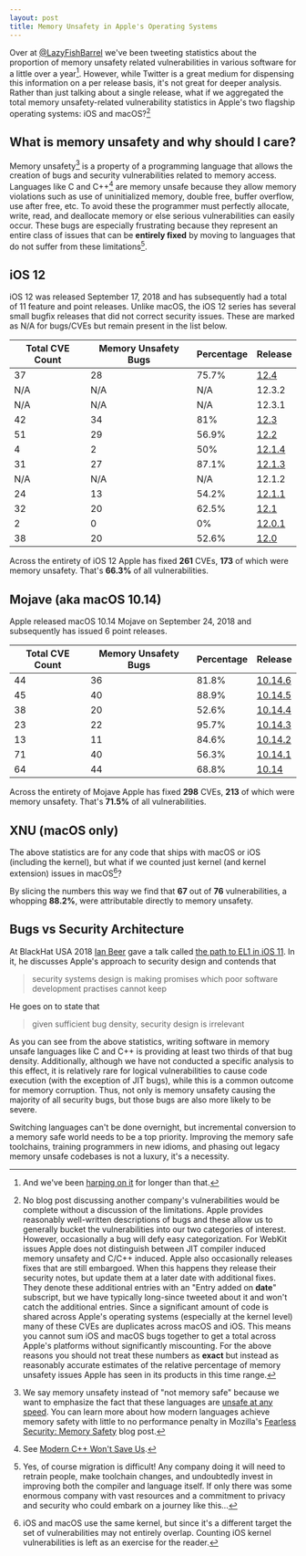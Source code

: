 ```yaml
---
layout: post
title: Memory Unsafety in Apple's Operating Systems
---
```


Over at <a href="https://twitter.com/lazyfishbarrel">@LazyFishBarrel</a> we've been tweeting statistics about the proportion of memory unsafety related vulnerabilities in various software for a little over a year[^1]. However, while Twitter is a great medium for dispensing this information on a per release basis, it's not great for deeper analysis. Rather than just talking about a single release, what if we aggregated the total memory unsafety-related vulnerability statistics in Apple's two flagship operating systems: iOS and macOS?[^2]

## What is memory unsafety and why should I care?

Memory unsafety[^3] is a property of a programming language that allows the creation of bugs and security vulnerabilities related to memory access. Languages like C and C++[^4] are memory unsafe because they allow memory violations such as use of uninitialized memory, double free, buffer overflow, use after free, etc. To avoid these the programmer must perfectly allocate, write, read, and deallocate memory or else serious vulnerabilities can easily occur. These bugs are especially frustrating because they represent an entire class of issues that can be **entirely fixed** by moving to languages that do not suffer from these limitations[^5].

## iOS 12

iOS 12 was released September 17, 2018 and has subsequently had a total of 11 feature and point releases. Unlike macOS, the iOS 12 series has several small bugfix releases that did not correct security issues. These are marked as N/A for bugs/CVEs but remain present in the list below.

| Total CVE Count | Memory Unsafety Bugs | Percentage | Release |
| --------------- | -------------------- | ---------- | ------- |
| 37              | 28                   | 75.7%      |<a href="https://support.apple.com/en-us/HT210346">12.4</a> |
| N/A             | N/A                  | N/A        | 12.3.2 |
| N/A             | N/A                  | N/A        | 12.3.1 |
| 42              | 34                   | 81%        | <a href="https://support.apple.com/en-us/HT210118">12.3</a> |
| 51              | 29                   | 56.9%      | <a href="https://support.apple.com/en-us/HT209599">12.2</a> |
| 4               | 2                    | 50%        | <a href="https://support.apple.com/en-us/HT209520">12.1.4</a> |
| 31              | 27                   | 87.1%      | <a href="https://support.apple.com/en-us/HT209443">12.1.3</a> |
| N/A             | N/A                  | N/A        | 12.1.2 |
| 24              | 13                   | 54.2%      | <a href="https://support.apple.com/en-us/HT209340">12.1.1</a> |
| 32              | 20                   | 62.5%      | <a href="https://support.apple.com/en-us/HT209192">12.1</a> |
| 2               | 0                    | 0%         | <a href="https://support.apple.com/en-us/HT209162">12.0.1</a> |
| 38              | 20                   | 52.6%      | <a href="https://support.apple.com/en-us/HT209106">12.0</a> |

Across the entirety of iOS 12 Apple has fixed **261** CVEs, **173** of which were memory unsafety. That's **66.3%** of all vulnerabilities.

## Mojave (aka macOS 10.14)

Apple released macOS 10.14 Mojave on September 24, 2018 and subsequently has issued 6 point releases.

| Total CVE Count | Memory Unsafety Bugs | Percentage | Release  |
| --------------- | -------------------- | ---------- | -------- |
| 44              | 36                   | 81.8%      | <a href="https://support.apple.com/en-us/HT210348">10.14.6</a> |
| 45              | 40                   | 88.9%        | <a href="https://support.apple.com/en-us/HT210119">10.14.5</a> |
| 38              | 20                   | 52.6%        | <a href="https://support.apple.com/en-us/HT209600">10.14.4</a> |
| 23              | 22                   | 95.7%        | <a href="https://support.apple.com/en-us/HT209446">10.14.3</a> |
| 13              | 11                   | 84.6%        | <a href="https://support.apple.com/en-us/HT209341">10.14.2</a> |
| 71              | 40                   | 56.3%        | <a href="https://support.apple.com/en-us/HT209193">10.14.1</a> |
| 64              | 44                   | 68.8%        | <a href="https://support.apple.com/en-us/HT209139">10.14</a> |

Across the entirety of Mojave Apple has fixed **298** CVEs, **213** of which were memory unsafety. That's **71.5%** of all vulnerabilities.

## XNU (macOS only)

The above statistics are for any code that ships with macOS or iOS (including the kernel), but what if we counted just kernel (and kernel extension) issues in macOS[^6]?

By slicing the numbers this way we find that **67** out of **76** vulnerabilities, a whopping **88.2%**, were attributable directly to memory unsafety.

## Bugs vs Security Architecture

At BlackHat USA 2018 <a href="https://twitter.com/i41nbeer">Ian Beer</a> gave a talk called <a href="https://docs.google.com/presentation/d/16LZ6T-tcjgp3T8_N3m0pa5kNA1DwIsuMcQYDhpMU7uU/edit?usp=sharing">the path to EL1 in iOS 11</a>. In it, he discusses Apple's approach to security design and contends that

> security systems design is making promises which poor software development practises cannot keep

He goes on to state that

> given sufficient bug density, security design is irrelevant

As you can see from the above statistics, writing software in memory unsafe languages like C and C++ is providing at least two thirds of that bug density. Additionally, although we have not conducted a specific analysis to this effect, it is relatively rare for logical vulnerabilities to cause code execution (with the exception of JIT bugs), while this is a common outcome for memory corruption. Thus, not only is memory unsafety causing the majority of all security bugs, but those bugs are also more likely to be severe.

Switching languages can't be done overnight, but incremental conversion to a memory safe world needs to be a top priority. Improving the memory safe toolchains, training programmers in new idioms, and phasing out legacy memory unsafe codebases is not a luxury, it's a necessity.

[^1]: And we've been <a href="https://alexgaynor.net/2017/nov/20/a-vulnerability-by-any-other-name/">harping on it</a> for longer than that.
[^2]: No blog post discussing another company's vulnerabilities would be complete without a discussion of the limitations.  Apple provides reasonably well-written descriptions of bugs and these allow us to generally bucket the vulnerabilities into our two categories of interest. However, occasionally a bug will defy easy categorization. For WebKit issues Apple does not distinguish between JIT compiler induced memory unsafety and C/C++ induced.  Apple also occasionally releases fixes that are still embargoed. When this happens they release their security notes, but update them at a later date with additional fixes. They denote these additional entries with an "Entry added on **date**" subscript, but we have typically long-since tweeted about it and won't catch the additional entries.  Since a significant amount of code is shared across Apple's operating systems (especially at the kernel level) many of these CVEs are duplicates across macOS and iOS. This means you cannot sum iOS and macOS bugs together to get a total across Apple's platforms without significantly miscounting.  For the above reasons you should not treat these numbers as **exact** but instead as reasonably accurate estimates of the relative percentage of memory unsafety issues Apple has seen in its products in this time range.
[^3]: We say memory unsafety instead of "not memory safe" because we want to emphasize the fact that these languages are <a href="https://en.wikipedia.org/wiki/Unsafe_at_Any_Speed">unsafe at any speed</a>. You can learn more about how modern languages achieve memory safety with little to no performance penalty in Mozilla's <a href="https://hacks.mozilla.org/2019/01/fearless-security-memory-safety/">Fearless Security: Memory Safety</a> blog post.
[^4]: See <a href="https://alexgaynor.net/2019/apr/21/modern-c++-wont-save-us/">Modern C++ Won't Save Us</a>.
[^5]: Yes, of course migration is difficult! Any company doing it will need to retrain people, make toolchain changes, and undoubtedly invest in improving both the compiler and language itself. If only there was some enormous company with vast resources and a commitment to privacy and security who could embark on a journey like this...
[^6]: iOS and macOS use the same kernel, but since it's a different target the set of vulnerabilities may not entirely overlap. Counting iOS kernel vulnerabilities is left as an exercise for the reader.
